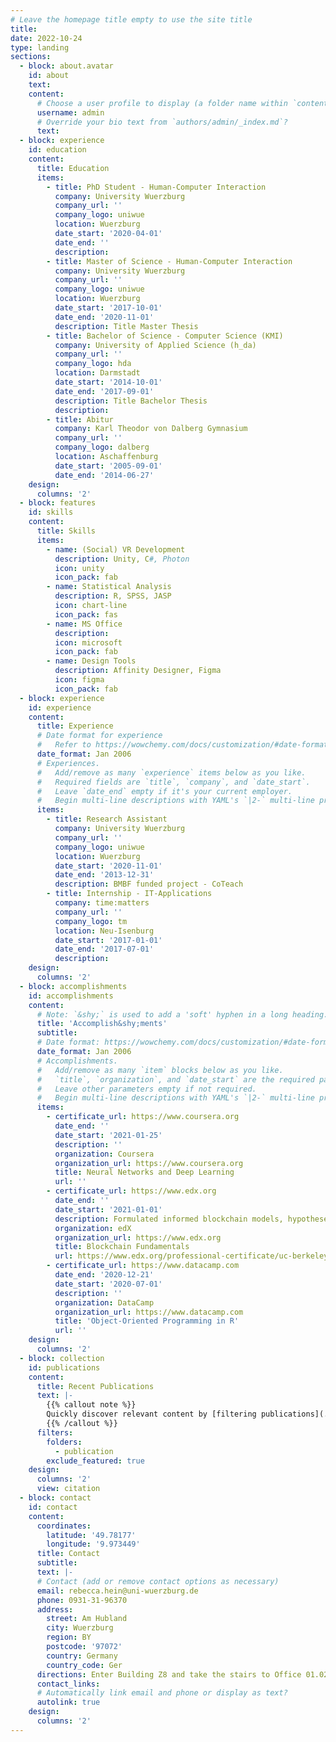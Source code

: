 ```yaml
---
# Leave the homepage title empty to use the site title
title:
date: 2022-10-24
type: landing
sections:
  - block: about.avatar
    id: about
    text:
    content:
      # Choose a user profile to display (a folder name within `content/authors/`)
      username: admin
      # Override your bio text from `authors/admin/_index.md`?
      text: 
  - block: experience
    id: education
    content:
      title: Education
      items:
        - title: PhD Student - Human-Computer Interaction
          company: University Wuerzburg
          company_url: ''
          company_logo: uniwue
          location: Wuerzburg
          date_start: '2020-04-01'
          date_end: ''
          description: 
        - title: Master of Science - Human-Computer Interaction
          company: University Wuerzburg
          company_url: ''
          company_logo: uniwue
          location: Wuerzburg
          date_start: '2017-10-01'
          date_end: '2020-11-01'
          description: Title Master Thesis
        - title: Bachelor of Science - Computer Science (KMI)
          company: University of Applied Science (h_da)
          company_url: ''
          company_logo: hda
          location: Darmstadt
          date_start: '2014-10-01'
          date_end: '2017-09-01'
          description: Title Bachelor Thesis
          description: 
        - title: Abitur
          company: Karl Theodor von Dalberg Gymnasium
          company_url: ''
          company_logo: dalberg
          location: Aschaffenburg
          date_start: '2005-09-01'
          date_end: '2014-06-27'
    design:
      columns: '2'
  - block: features
    id: skills
    content:
      title: Skills
      items:
        - name: (Social) VR Development
          description: Unity, C#, Photon
          icon: unity
          icon_pack: fab
        - name: Statistical Analysis
          description: R, SPSS, JASP
          icon: chart-line
          icon_pack: fas
        - name: MS Office
          description: 
          icon: microsoft
          icon_pack: fab
        - name: Design Tools
          description: Affinity Designer, Figma
          icon: figma
          icon_pack: fab
  - block: experience
    id: experience
    content:
      title: Experience
      # Date format for experience
      #   Refer to https://wowchemy.com/docs/customization/#date-format
      date_format: Jan 2006
      # Experiences.
      #   Add/remove as many `experience` items below as you like.
      #   Required fields are `title`, `company`, and `date_start`.
      #   Leave `date_end` empty if it's your current employer.
      #   Begin multi-line descriptions with YAML's `|2-` multi-line prefix.
      items:
        - title: Research Assistant
          company: University Wuerzburg
          company_url: ''
          company_logo: uniwue
          location: Wuerzburg
          date_start: '2020-11-01'
          date_end: '2013-12-31'
          description: BMBF funded project - CoTeach
        - title: Internship - IT-Applications
          company: time:matters
          company_url: ''
          company_logo: tm
          location: Neu-Isenburg
          date_start: '2017-01-01'
          date_end: '2017-07-01'
          description: 
    design:
      columns: '2'
  - block: accomplishments
    id: accomplishments
    content:
      # Note: `&shy;` is used to add a 'soft' hyphen in a long heading.
      title: 'Accomplish&shy;ments'
      subtitle:
      # Date format: https://wowchemy.com/docs/customization/#date-format
      date_format: Jan 2006
      # Accomplishments.
      #   Add/remove as many `item` blocks below as you like.
      #   `title`, `organization`, and `date_start` are the required parameters.
      #   Leave other parameters empty if not required.
      #   Begin multi-line descriptions with YAML's `|2-` multi-line prefix.
      items:
        - certificate_url: https://www.coursera.org
          date_end: ''
          date_start: '2021-01-25'
          description: ''
          organization: Coursera
          organization_url: https://www.coursera.org
          title: Neural Networks and Deep Learning
          url: ''
        - certificate_url: https://www.edx.org
          date_end: ''
          date_start: '2021-01-01'
          description: Formulated informed blockchain models, hypotheses, and use cases.
          organization: edX
          organization_url: https://www.edx.org
          title: Blockchain Fundamentals
          url: https://www.edx.org/professional-certificate/uc-berkeleyx-blockchain-fundamentals
        - certificate_url: https://www.datacamp.com
          date_end: '2020-12-21'
          date_start: '2020-07-01'
          description: ''
          organization: DataCamp
          organization_url: https://www.datacamp.com
          title: 'Object-Oriented Programming in R'
          url: ''
    design:
      columns: '2'
  - block: collection
    id: publications
    content:
      title: Recent Publications
      text: |-
        {{% callout note %}}
        Quickly discover relevant content by [filtering publications](./publication/).
        {{% /callout %}}
      filters:
        folders:
          - publication
        exclude_featured: true
    design:
      columns: '2'
      view: citation
  - block: contact
    id: contact
    content:
      coordinates:
        latitude: '49.78177'
        longitude: '9.973449'
      title: Contact
      subtitle:
      text: |-
      # Contact (add or remove contact options as necessary)
      email: rebecca.hein@uni-wuerzburg.de
      phone: 0931-31-96370
      address:
        street: Am Hubland
        city: Wuerzburg
        region: BY
        postcode: '97072'
        country: Germany
        country_code: Ger
      directions: Enter Building Z8 and take the stairs to Office 01.028 on Floor 1
      contact_links:
      # Automatically link email and phone or display as text?
      autolink: true
    design:
      columns: '2'
---
```

